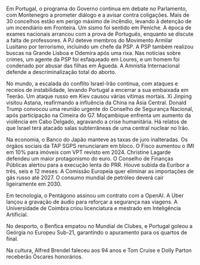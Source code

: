 Em Portugal, o programa do Governo continua em debate no Parlamento, com Montenegro a prometer diálogo e a avisar contra coligações. Mais de 30 concelhos estão em perigo máximo de incêndio, levando à detenção de um incendiário em Fronteira. Um sismo foi sentido em Peniche. A época de exames nacionais arrancou com a prova de Português, enquanto se discute a falta de professores. A PJ deteve membros do Movimento Armilar Lusitano por terrorismo, incluindo um chefe da PSP. A PSP também realizou buscas na Grande Lisboa e Odemira após uma rixa. Nas notícias sobre crimes, um agente da PSP foi esfaqueado em Loures, e um homem foi condenado por abusar das filhas em Águeda. A Amnistia Internacional defende a descriminalização total do aborto.

No mundo, a escalada do conflito Israel-Irão continua, com ataques e receios de instabilidade, levando Portugal a encerrar a sua embaixada em Teerão. Um ataque russo em Kiev causou várias vítimas mortais. Xi Jinping visitou Astana, reafirmando a influência da China na Ásia Central. Donald Trump convocou uma reunião urgente do Conselho de Segurança Nacional, após participação na Cimeira do G7. Moçambique enfrenta um aumento da violência em Cabo Delgado, agravando a crise humanitária. Há relatos de que Israel terá atacado salas subterrâneas de uma central nuclear no Irão.

Na economia, o Banco do Japão manteve as taxas de juro inalteradas. Os órgãos sociais da TAP SGPS renunciaram em bloco. O Fisco aumentou o IMI em 10% para imóveis com VPT revisto em 2024. Christine Lagarde defendeu um maior protagonismo do euro. O Conselho de Finanças Públicas alertou para a execução lenta do PRR. Houve subida da Euribor a três, seis e 12 meses. A Comissão Europeia quer eliminar as importações de gás russo até 2027. O consumo mundial de petróleo deverá cair ligeiramente em 2030.

Em tecnologia, o Pentágono assinou um contrato com a OpenAI. A Uber lançou a gravação de áudio para reforçar a segurança nas viagens. A Universidade de Coimbra criou licenciatura e mestrado em Inteligência Artificial.

No desporto, o Benfica empatou no Mundial de Clubes, e Portugal goleou a Geórgia no Europeu Sub-21, garantindo o apuramento para os quartos de final.

Na cultura, Alfred Brendel faleceu aos 94 anos e Tom Cruise e Dolly Parton receberão Óscares honorários.
